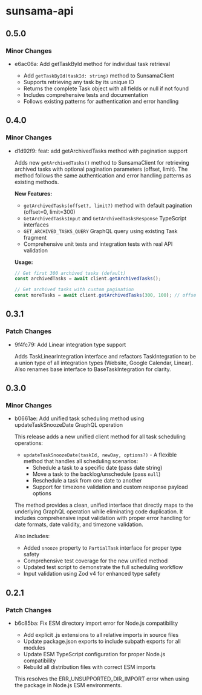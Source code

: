 # sunsama-api

## 0.5.0

### Minor Changes

- e6ac06a: Add getTaskById method for individual task retrieval

  - Add `getTaskById(taskId: string)` method to SunsamaClient
  - Supports retrieving any task by its unique ID
  - Returns the complete Task object with all fields or null if not found
  - Includes comprehensive tests and documentation
  - Follows existing patterns for authentication and error handling

## 0.4.0

### Minor Changes

- d1d92f9: feat: add getArchivedTasks method with pagination support

  Adds new `getArchivedTasks()` method to SunsamaClient for retrieving archived tasks with optional pagination parameters (offset, limit). The method follows the same authentication and error handling patterns as existing methods.

  **New Features:**

  - `getArchivedTasks(offset?, limit?)` method with default pagination (offset=0, limit=300)
  - `GetArchivedTasksInput` and `GetArchivedTasksResponse` TypeScript interfaces
  - `GET_ARCHIVED_TASKS_QUERY` GraphQL query using existing Task fragment
  - Comprehensive unit tests and integration tests with real API validation

  **Usage:**

  ```typescript
  // Get first 300 archived tasks (default)
  const archivedTasks = await client.getArchivedTasks();

  // Get archived tasks with custom pagination
  const moreTasks = await client.getArchivedTasks(300, 100); // offset 300, limit 100
  ```

## 0.3.1

### Patch Changes

- 9f4fc79: Add Linear integration type support

  Adds TaskLinearIntegration interface and refactors TaskIntegration to be a union type of all integration types (Website, Google Calendar, Linear). Also renames base interface to BaseTaskIntegration for clarity.

## 0.3.0

### Minor Changes

- b0661ae: Add unified task scheduling method using updateTaskSnoozeDate GraphQL operation

  This release adds a new unified client method for all task scheduling operations:

  - `updateTaskSnoozeDate(taskId, newDay, options?)` - A flexible method that handles all scheduling scenarios:
    - Schedule a task to a specific date (pass date string)
    - Move a task to the backlog/unschedule (pass `null`)
    - Reschedule a task from one date to another
    - Support for timezone validation and custom response payload options

  The method provides a clean, unified interface that directly maps to the underlying GraphQL operation while eliminating code duplication. It includes comprehensive input validation with proper error handling for date formats, date validity, and timezone validation.

  Also includes:

  - Added `snooze` property to `PartialTask` interface for proper type safety
  - Comprehensive test coverage for the new unified method
  - Updated test script to demonstrate the full scheduling workflow
  - Input validation using Zod v4 for enhanced type safety

## 0.2.1

### Patch Changes

- b6c85ba: Fix ESM directory import error for Node.js compatibility

  - Add explicit .js extensions to all relative imports in source files
  - Update package.json exports to include subpath exports for all modules
  - Update ESM TypeScript configuration for proper Node.js compatibility
  - Rebuild all distribution files with correct ESM imports

  This resolves the ERR_UNSUPPORTED_DIR_IMPORT error when using the package in Node.js ESM environments.
